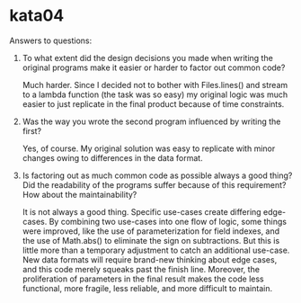 # kata04
Answers to questions:

1. To what extent did the design decisions you made when writing the original programs make it easier or harder to factor out common code?

   Much harder. Since I decided not to bother with Files.lines() and stream to a lambda function (the task was so easy) my original logic was much easier to just replicate in the final product because of time constraints.
   
2. Was the way you wrote the second program influenced by writing the first?

   Yes, of course. My original solution was easy to replicate with minor changes owing to differences in the data format.
   
3. Is factoring out as much common code as possible always a good thing? Did the readability of the programs suffer because of this requirement? How about the maintainability?

   It is not always a good thing. Specific use-cases create differing edge-cases. By combining two use-cases into one flow of logic, some things were improved, like the use of parameterization for field indexes, and the use of Math.abs() to eliminate the sign on subtractions. But this is little more than a temporary adjustment to catch an additional use-case. New data formats will require brand-new thinking about edge cases, and this code merely squeaks past the finish line. Moreover, the proliferation of parameters in the final result makes the code less functional, more fragile, less reliable, and more difficult to maintain.
